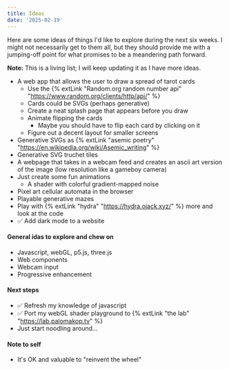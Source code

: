 ```yaml
---
title: Ideas
date: '2025-02-19'
---
```


Here are some ideas of things I'd like to explore during the next six weeks. I might not necessarily get to them all, but they should provide me with a jumping-off point for what promises to be a meandering path forward.

**Note:** This is a living list; I will keep updating it as I have more ideas.

- A web app that allows the user to draw a spread of tarot cards
  - Use the {% extLink "Random.org random number api" "https://www.random.org/clients/http/api/" %}
  - Cards could be SVGs (perhaps generative)
  - Create a neat splash page that appears before you draw
  - Animate flipping the cards
    - Maybe you should have to flip each card by clicking on it
  - Figure out a decent layout for smaller screens
- Generative SVGs as {% extLink "asemic poetry" "https://en.wikipedia.org/wiki/Asemic_writing" %}
- Generative SVG truchet tiles
- A webpage that takes in a webcam feed and creates an ascii art version of the image (low resolution like a gameboy camera)
- Just create some fun animations
  - A shader with colorful gradient-mapped noise
- Pixel art cellular automata in the browser
- Playable generative mazes
- Play with {% extLink "hydra" "https://hydra.ojack.xyz/" %} more and look at the code
- ✅ Add dark mode to a website

#### General idas to explore and chew on

- Javascript, webGL, p5.js, three.js
- Web components
- Webcam input
- Progressive enhancement

#### Next steps

- ✅ Refresh my knowledge of javascript
- ✅ Port my webGL shader playground to {% extLink "the lab" "https://lab.palomakop.tv" %}
- Just start noodling around...

#### Note to self

- It's OK and valuable to "reinvent the wheel"
